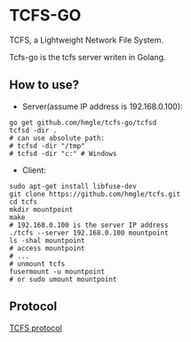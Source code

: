 # TCFS-GO

TCFS, a Lightweight Network File System.

Tcfs-go is the tcfs server writen in Golang.

## How to use?

- Server(assume IP address is 192.168.0.100):

```
go get github.com/hmgle/tcfs-go/tcfsd
tcfsd -dir .
# can use absolute path:
# tcfsd -dir "/tmp"
# tcfsd -dir "c:" # Windows
```

- Client:

```
sudo apt-get install libfuse-dev
git clone https://github.com/hmgle/tcfs.git
cd tcfs
mkdir mountpoint
make
# 192.168.0.100 is the server IP address
./tcfs --server 192.168.0.100 mountpoint
ls -shal mountpoint
# access mountpoint
# ...
# unmount tcfs
fusermount -u mountpoint
# or sudo umount mountpoint
```

## Protocol

[TCFS protocol](https://github.com/hmgle/tcfs/blob/master/protocol.adoc)
